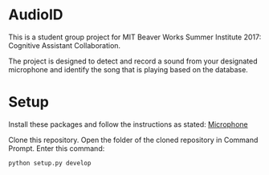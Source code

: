 # AudioID
This is a student group project for MIT Beaver Works Summer Institute 2017: Cognitive Assistant Collaboration.

The project is designed to detect and record a sound from your designated microphone and identify the song that is playing based on the database.

# Setup
Install these packages and follow the instructions as stated: [Microphone](https://github.com/LLCogWorks2017/Microphone)

Clone this repository.
Open the folder of the cloned repository in Command Prompt.
Enter this command:
```shell
python setup.py develop
```

